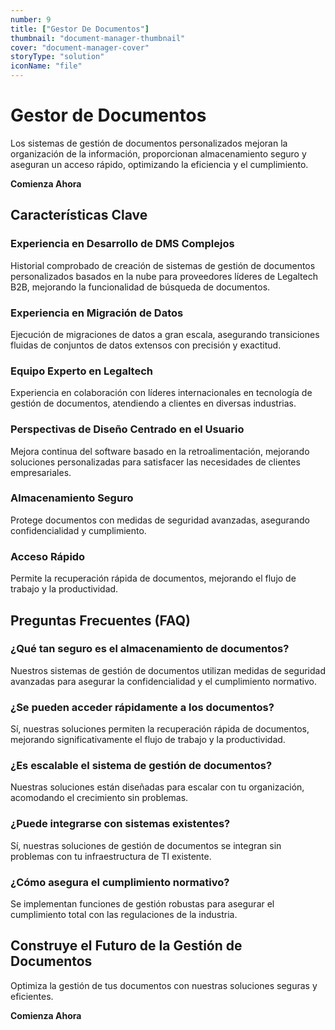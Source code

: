 ```yaml
---
number: 9
title: ["Gestor De Documentos"]
thumbnail: "document-manager-thumbnail"
cover: "document-manager-cover"
storyType: "solution"
iconName: "file"
---
```


# Gestor de Documentos

Los sistemas de gestión de documentos personalizados mejoran la organización de la información, proporcionan almacenamiento seguro y aseguran un acceso rápido, optimizando la eficiencia y el cumplimiento.

**Comienza Ahora**

## Características Clave

### Experiencia en Desarrollo de DMS Complejos

Historial comprobado de creación de sistemas de gestión de documentos personalizados basados en la nube para proveedores líderes de Legaltech B2B, mejorando la funcionalidad de búsqueda de documentos.

### Experiencia en Migración de Datos

Ejecución de migraciones de datos a gran escala, asegurando transiciones fluidas de conjuntos de datos extensos con precisión y exactitud.

### Equipo Experto en Legaltech

Experiencia en colaboración con líderes internacionales en tecnología de gestión de documentos, atendiendo a clientes en diversas industrias.

### Perspectivas de Diseño Centrado en el Usuario

Mejora continua del software basado en la retroalimentación, mejorando soluciones personalizadas para satisfacer las necesidades de clientes empresariales.

### Almacenamiento Seguro

Protege documentos con medidas de seguridad avanzadas, asegurando confidencialidad y cumplimiento.

### Acceso Rápido

Permite la recuperación rápida de documentos, mejorando el flujo de trabajo y la productividad.

## Preguntas Frecuentes (FAQ)

### ¿Qué tan seguro es el almacenamiento de documentos?

Nuestros sistemas de gestión de documentos utilizan medidas de seguridad avanzadas para asegurar la confidencialidad y el cumplimiento normativo.

### ¿Se pueden acceder rápidamente a los documentos?

Sí, nuestras soluciones permiten la recuperación rápida de documentos, mejorando significativamente el flujo de trabajo y la productividad.

### ¿Es escalable el sistema de gestión de documentos?

Nuestras soluciones están diseñadas para escalar con tu organización, acomodando el crecimiento sin problemas.

### ¿Puede integrarse con sistemas existentes?

Sí, nuestras soluciones de gestión de documentos se integran sin problemas con tu infraestructura de TI existente.

### ¿Cómo asegura el cumplimiento normativo?

Se implementan funciones de gestión robustas para asegurar el cumplimiento total con las regulaciones de la industria.

## Construye el Futuro de la Gestión de Documentos

Optimiza la gestión de tus documentos con nuestras soluciones seguras y eficientes.

**Comienza Ahora**
